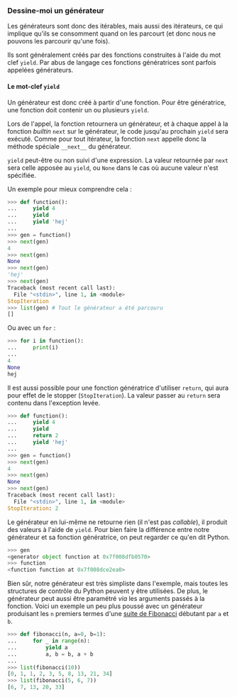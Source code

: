 ### Dessine-moi un générateur

Les générateurs sont donc des itérables, mais aussi des itérateurs, ce qui implique qu'ils se consomment quand on les parcourt (et donc nous ne pouvons les parcourir qu'une fois).

Ils sont généralement créés par des fonctions construites à l'aide du mot clef `yield`. Par abus de langage ces fonctions génératrices sont parfois appelées générateurs.

#### Le mot-clef `yield`

Un générateur est donc créé à partir d'une fonction. Pour être génératrice, une fonction doit contenir un ou plusieurs `yield`.

Lors de l'appel, la fonction retournera un générateur, et à chaque appel à la fonction *builtin* `next` sur le générateur, le code jusqu'au prochain `yield` sera exécuté.
Comme pour tout itérateur, la fonction `next` appelle donc la méthode spéciale `__next__` du générateur.

`yield` peut-être ou non suivi d'une expression. La valeur retournée par `next` sera celle apposée au `yield`, ou `None` dans le cas où aucune valeur n'est spécifiée.

Un exemple pour mieux comprendre cela :

```python
>>> def function():
...     yield 4
...     yield
...     yield 'hej'
...
>>> gen = function()
>>> next(gen)
4
>>> next(gen)
None
>>> next(gen)
'hej'
>>> next(gen)
Traceback (most recent call last):
  File "<stdin>", line 1, in <module>
StopIteration
>>> list(gen) # Tout le générateur a été parcouru
[]
```

Ou avec un `for` :

```python
>>> for i in function():
...     print(i)
...
4
None
hej
```

Il est aussi possible pour une fonction génératrice d'utiliser `return`, qui aura pour effet de le stopper (`StopIteration`).
La valeur passer au `return` sera contenu dans l'exception levée.

```python
>>> def function():
...     yield 4
...     yield
...     return 2
...     yield 'hej'
...
>>> gen = function()
>>> next(gen)
4
>>> next(gen)
None
>>> next(gen)
Traceback (most recent call last):
  File "<stdin>", line 1, in <module>
StopIteration: 2
```

Le générateur en lui-même ne retourne rien (il n'est pas *callable*), il produit des valeurs à l'aide de `yield`.
Pour bien faire la différence entre notre générateur et sa fonction génératrice, on peut regarder ce qu'en dit Python.

```python
>>> gen
<generator object function at 0x7f008dfb0570>
>>> function
<function function at 0x7f008dce2ea0>
```

Bien sûr, notre générateur est très simpliste dans l'exemple, mais toutes les structures de contrôle du Python peuvent y être utilisées. De plus, le générateur peut aussi être paramétré *via* les arguments passés à la fonction.
Voici un exemple un peu plus poussé avec un générateur produisant les `n` premiers termes d'une [suite de Fibonacci](https://fr.wikipedia.org/wiki/Suite_de_Fibonacci) débutant par `a` et `b`.

```python
>>> def fibonacci(n, a=0, b=1):
...     for _ in range(n):
...         yield a
...         a, b = b, a + b
...
>>> list(fibonacci(10))
[0, 1, 1, 2, 3, 5, 8, 13, 21, 34]
>>> list(fibonacci(5, 6, 7))
[6, 7, 13, 20, 33]
```
